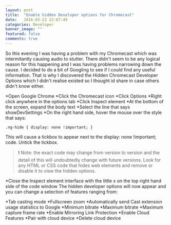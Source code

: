 ```yaml
---
layout: post
title:  "Enable hidden Developer options for Chromecast"
date:   2016-03-22 22:07:49
categories: Developer
banner_image: ""
featured: false
comments: true
---
```


So this evening I was having a problem with my Chromecast which was intermitantly causing audio to stutter. There didn't seem to be any logical reason for this happening and I was having problems narrowing down the cause. I decided to do a bit of Googling to see if I could find any useful information. That is why I discovered the Hidden Chromecast Developer Options which I didn't realise existed so I thought id share in case others didn't know either. 

<!--more-->

*Open Google Chrome
*Click the Chromecast icon
*Click Options
*Right click anywhere in the options tab
*Click Inspect element
*At the bottom of the screen, expand the body text
*Select the line that says showDevSettings
*On the right hand side, hover the mouse over the style that says:

`.ng-hide {
display: none !important;
}`

This will cause a tickbox to appear next to the display: none !important; code. Untick the tickbox.

> ❗ Note: the exact code may change from version to version and the detail of this will undoubtedly change with future versions. Look for any HTML or CSS code that hides web elements and remove or disable it to view the hidden options.

*Close the Inspect element interface with the little x on the top right hand side of the code window
The hidden developer options will now appear and you can change a selection of features ranging from:

*Tab casting mode
*Fullscreen zoom
*Automatically send Cast extension usage statistics to Google
*Minimum bitrate
*Maximum bitrate
*Maximum capture frame rate
*Enable Mirroring Link Protection
*Enable Cloud Features
*Pair with cloud device
*Delete cloud device
